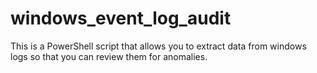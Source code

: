 # windows_event_log_audit
This is a PowerShell script that allows you to extract data from windows logs so that you can review them for anomalies. 

